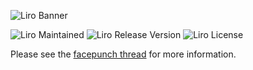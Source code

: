 ![Liro Banner](https://alydus.net/static/img/lirobanner.png)

![Liro Maintained](https://img.shields.io/badge/Maintained%3F-yes-green.svg)
![Liro Release Version](https://img.shields.io/badge/release-v1.9-blue.svg)
![Liro License](https://img.shields.io/badge/license-MIT-green.svg)

Please see the [facepunch thread](https://facepunch.com/showthread.php?t=1563899) for more information.
